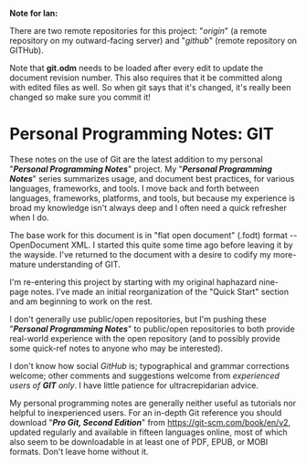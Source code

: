 **Note for Ian:**

There are two remote repositories for this project:  "_origin_" (a remote repository on my outward-facing server) and "_github_" (remote repository on GITHub).

Note that **git.odm** needs to be loaded after every edit to update the document revision number.  This also requires that it be committed along with edited files as well.  So when git says that it's changed, it's really been changed so make sure you commit it!

# Personal Programming Notes: GIT

These notes on the use of Git are the latest addition to my personal "**_Personal Programming Notes_**" project.  My "**_Personal Programming Notes_**" series summarizes usage, and document best practices, for various languages, frameworks, and tools.  I move back and forth between languages, frameworks, platforms, and tools, but because my experience is broad my knowledge isn't always deep and I often need a quick refresher when I do.

The base work for this document is in "flat open document" (.fodt) format -- OpenDocument XML.  I started this quite some time ago before leaving it by the wayside.  I've returned to the document with a desire to codify my more-mature understanding of GIT.

I'm re-entering this project by starting with my original haphazard nine-page notes.  I've made an initial reorganization of the "Quick Start" section and am beginning to work on the rest.

I don't generally use public/open repositories, but I'm pushing these "**_Personal Programming Notes_**" to public/open repositories to both provide real-world experience with the open repository (and to possibly provide some quick-ref notes to anyone who may be interested).

I don't know how social _GitHub_ is; typographical and grammar corrections welcome; other comments and suggestions welcome from _experienced users of **GIT** only_.  I have little patience for ultracrepidarian advice.

My personal programming notes are generally neither useful as tutorials nor helpful to inexperienced users.  For an in-depth Git reference you should download "**_Pro Git, Second Edition_**" from https://git-scm.com/book/en/v2, updated regularly and available in fifteen languages online, most of which also seem to be downloadable in at least one of PDF, EPUB, or MOBI formats.  Don't leave home without it.
